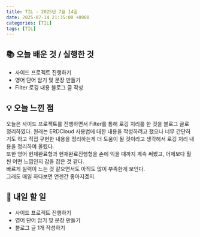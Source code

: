 ```yaml
---
title: TIL - 2025년 7월 14일
date: 2025-07-14 21:35:00 +0900
categories: [TIL]
tags: [TIL]
---
```


## 📚 **오늘 배운 것 / 실행한 것**

- 사이드 프로젝트 진행하기
- 영어 단어 암기 및 문장 만들기
- Filter 로깅 내용 블로그 글 작성

## 💡 **오늘 느낀 점**

오늘은 사이드 프로젝트를 진행하면서 Filter를 통해 로깅 처리를 한 것을 블로그 글로 정리하였다. 원래는 ERDCloud 사용법에 대한 내용을 작성하려고 했으나 너무 간단하기도 하고 직접 구현한 내용을 정리하는게 더 도움이 될 것이라고 생각해서 로깅 처리 내용을 정리하여 올렸다.<br>
또한 영어 현재완료형과 현재완료진행형을 손에 익을 때까지 계속 써봤고, 어제보다 훨씬 어떤 느낌인지 감을 잡은 것 같다.<br>
빠르게 실력이 느는 것 같으면서도 아직도 많이 부족한게 보인다.<br>
그래도 매일 하다보면 언젠간 좋아지겠지.

## 🎯 **내일 할 일**

- 사이드 프로젝트 진행하기
- 영어 단어 암기 및 문장 만들기
- 블로그 글 1개 작성하기